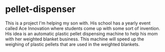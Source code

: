 pellet-dispenser
================

This is a project I'm helping my son with. His school has a yearly event called Ace Innovation where students come up with some sort of invention. His idea is an automatic plastic pellet dispensing machine to help his mom with her weighted blanket business. This machine will speed up the weighing of plastic pellets that are used in the weighted blankets.

